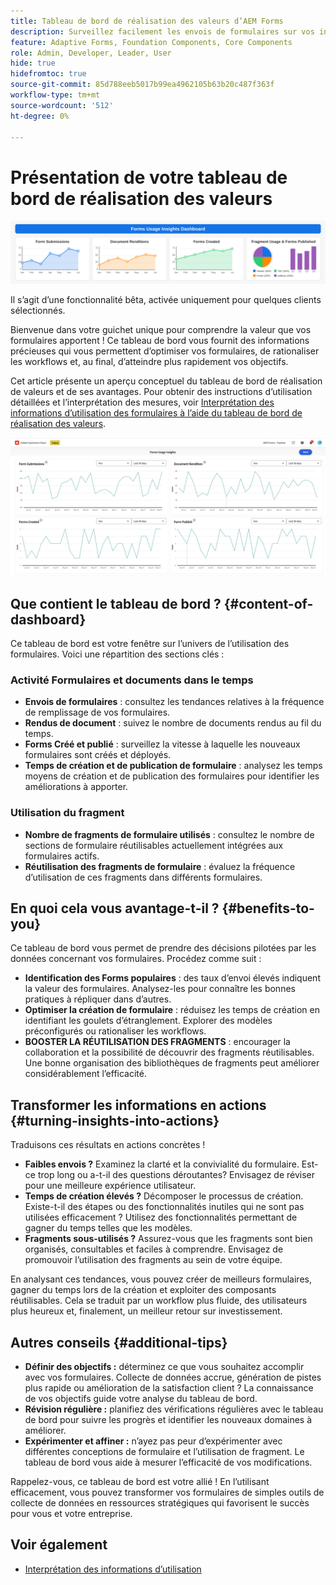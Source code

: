 ```yaml
---
title: Tableau de bord de réalisation des valeurs d’AEM Forms
description: Surveillez facilement les envois de formulaires sur vos instances AEM Forms avec notre tableau de bord de suivi intuitif.
feature: Adaptive Forms, Foundation Components, Core Components
role: Admin, Developer, Leader, User
hide: true
hidefromtoc: true
source-git-commit: 85d788eeb5017b99ea4962105b63b20c487f363f
workflow-type: tm+mt
source-wordcount: '512'
ht-degree: 0%

---
```



# Présentation de votre tableau de bord de réalisation des valeurs

![Tableau de bord de réalisation de la valeur](/help/edge/docs/forms/universal-editor/assets/forms-insights-banner.svg)


<span class="preview"> Il s’agit d’une fonctionnalité bêta, activée uniquement pour quelques clients sélectionnés. </span>

Bienvenue dans votre guichet unique pour comprendre la valeur que vos formulaires apportent ! Ce tableau de bord vous fournit des informations précieuses qui vous permettent d’optimiser vos formulaires, de rationaliser les workflows et, au final, d’atteindre plus rapidement vos objectifs.

Cet article présente un aperçu conceptuel du tableau de bord de réalisation de valeurs et de ses avantages. Pour obtenir des instructions d’utilisation détaillées et l’interprétation des mesures, voir [Interprétation des informations d’utilisation des formulaires à l’aide du tableau de bord de réalisation des valeurs](/help/forms/interpreting-form-usage-insights-from-your-vr-dashboard.md).


![tableau de bord de réalisation des valeurs](/help/forms/assets/forms-usage-insights.png)

## Que contient le tableau de bord ? {#content-of-dashboard}

Ce tableau de bord est votre fenêtre sur l’univers de l’utilisation des formulaires. Voici une répartition des sections clés :

### Activité Formulaires et documents dans le temps

* **Envois de formulaires** : consultez les tendances relatives à la fréquence de remplissage de vos formulaires.
* **Rendus de document** : suivez le nombre de documents rendus au fil du temps.
* **Forms Créé et publié** : surveillez la vitesse à laquelle les nouveaux formulaires sont créés et déployés.
* **Temps de création et de publication de formulaire** : analysez les temps moyens de création et de publication des formulaires pour identifier les améliorations à apporter.

### Utilisation du fragment

* **Nombre de fragments de formulaire utilisés** : consultez le nombre de sections de formulaire réutilisables actuellement intégrées aux formulaires actifs.
* **Réutilisation des fragments de formulaire** : évaluez la fréquence d’utilisation de ces fragments dans différents formulaires.




## En quoi cela vous avantage-t-il ? {#benefits-to-you}

Ce tableau de bord vous permet de prendre des décisions pilotées par les données concernant vos formulaires. Procédez comme suit :

* **Identification des Forms populaires** : des taux d’envoi élevés indiquent la valeur des formulaires. Analysez-les pour connaître les bonnes pratiques à répliquer dans d’autres.
* **Optimiser la création de formulaire** : réduisez les temps de création en identifiant les goulets d’étranglement. Explorer des modèles préconfigurés ou rationaliser les workflows.
* **BOOSTER LA RÉUTILISATION DES FRAGMENTS** : encourager la collaboration et la possibilité de découvrir des fragments réutilisables. Une bonne organisation des bibliothèques de fragments peut améliorer considérablement l’efficacité.


## Transformer les informations en actions {#turning-insights-into-actions}

Traduisons ces résultats en actions concrètes !

* **Faibles envois ?** Examinez la clarté et la convivialité du formulaire. Est-ce trop long ou a-t-il des questions déroutantes? Envisagez de réviser pour une meilleure expérience utilisateur.
* **Temps de création élevés ?** Décomposer le processus de création. Existe-t-il des étapes ou des fonctionnalités inutiles qui ne sont pas utilisées efficacement ? Utilisez des fonctionnalités permettant de gagner du temps telles que les modèles.
* **Fragments sous-utilisés ?** Assurez-vous que les fragments sont bien organisés, consultables et faciles à comprendre. Envisagez de promouvoir l’utilisation des fragments au sein de votre équipe.

En analysant ces tendances, vous pouvez créer de meilleurs formulaires, gagner du temps lors de la création et exploiter des composants réutilisables. Cela se traduit par un workflow plus fluide, des utilisateurs plus heureux et, finalement, un meilleur retour sur investissement.

## Autres conseils {#additional-tips}

* **Définir des objectifs :** déterminez ce que vous souhaitez accomplir avec vos formulaires. Collecte de données accrue, génération de pistes plus rapide ou amélioration de la satisfaction client ? La connaissance de vos objectifs guide votre analyse du tableau de bord.
* **Révision régulière :** planifiez des vérifications régulières avec le tableau de bord pour suivre les progrès et identifier les nouveaux domaines à améliorer.
* **Expérimenter et affiner :** n’ayez pas peur d’expérimenter avec différentes conceptions de formulaire et l’utilisation de fragment. Le tableau de bord vous aide à mesurer l’efficacité de vos modifications.

Rappelez-vous, ce tableau de bord est votre allié ! En l’utilisant efficacement, vous pouvez transformer vos formulaires de simples outils de collecte de données en ressources stratégiques qui favorisent le succès pour vous et votre entreprise.

## Voir également

* [Interprétation des informations d’utilisation](/help/forms/interpreting-form-usage-insights-from-your-vr-dashboard.md)
